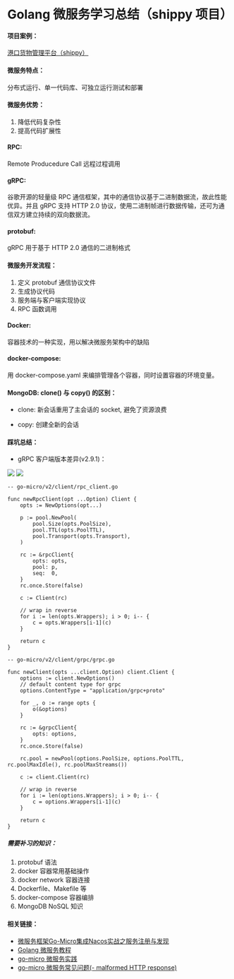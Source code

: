 # Golang 微服务学习总结（shippy 项目）

#### 项目案例：

[港口货物管理平台（shippy）](https://github.com/wkai666/shippy)

#### 微服务特点：

分布式运行、单一代码库、可独立运行测试和部署

#### 微服务优势：

1.  降低代码复杂性
2.  提高代码扩展性

#### RPC:

Remote Producedure Call 远程过程调用

#### gRPC:

谷歌开源的轻量级 RPC 通信框架，其中的通信协议基于二进制数据流，故此性能优异。并且 gRPC 支持 HTTP 2.0 协议，使用二进制帧进行数据传输，还可为通信双方建立持续的双向数据流。

#### protobuf:

gRPC 用于基于 HTTP 2.0 通信的二进制格式

#### 微服务开发流程：

1. 定义 protobuf 通信协议文件
2. 生成协议代码
3. 服务端与客户端实现协议
4. RPC 函数调用

#### Docker:

容器技术的一种实现，用以解决微服务架构中的缺陷

#### docker-compose:

用 docker-compose.yaml 来编排管理各个容器，同时设置容器的环境变量。

#### MongoDB: clone() 与 copy() 的区别：

+ clone: 新会话重用了主会话的 socket, 避免了资源浪费
- copy:  创建全新的会话

#### 踩坑总结：


+ gRPC 客户端版本差异(v2.9.1)：

![](@attachment/Clipboard_2021-12-02-17-48-56.png)
![](@attachment/Clipboard_2021-12-02-18-18-48.png)

```
-- go-micro/v2/client/rpc_client.go

func newRpcClient(opt ...Option) Client {
	opts := NewOptions(opt...)

	p := pool.NewPool(
		pool.Size(opts.PoolSize),
		pool.TTL(opts.PoolTTL),
		pool.Transport(opts.Transport),
	)

	rc := &rpcClient{
		opts: opts,
		pool: p,
		seq:  0,
	}
	rc.once.Store(false)

	c := Client(rc)

	// wrap in reverse
	for i := len(opts.Wrappers); i > 0; i-- {
		c = opts.Wrappers[i-1](c)
	}

	return c
}

```

```
-- go-micro/v2/client/grpc/grpc.go

func newClient(opts ...client.Option) client.Client {
	options := client.NewOptions()
	// default content type for grpc
	options.ContentType = "application/grpc+proto"

	for _, o := range opts {
		o(&options)
	}

	rc := &grpcClient{
		opts: options,
	}
	rc.once.Store(false)

	rc.pool = newPool(options.PoolSize, options.PoolTTL, rc.poolMaxIdle(), rc.poolMaxStreams())

	c := client.Client(rc)

	// wrap in reverse
	for i := len(options.Wrappers); i > 0; i-- {
		c = options.Wrappers[i-1](c)
	}

	return c
}

```


##### 需要补习的知识：

1. protobuf 语法
2. docker 容器常用基础操作
3. docker network 容器连接
3. Dockerfile、Makefile 等
4. docker-compose 容器编排
5. MongoDB NoSQL 知识


#### 相关链接：

+ [微服务框架Go-Micro集成Nacos实战之服务注册与发现](https://segmentfault.com/a/1190000038287804)
+ [Golang 微服务教程](https://segmentfault.com/a/1190000015135650?utm_source=sf-similar-article)
+ [go-micro 微服务实践](https://www.jianshu.com/p/ec6d9c55809f)
+ [go-micro 微服务常见问题(- malformed HTTP response)](https://blog.csdn.net/hanyren/article/details/110943212)


